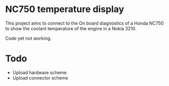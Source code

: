# NC750 temperature display

This project aims to connect to the On board diagnostics of a Honda NC750 to show the coolant temperature of the engine in a Nokia 3210.

Code yet not working.


# Todo

* Upload hardware scheme
* Upload connector scheme
